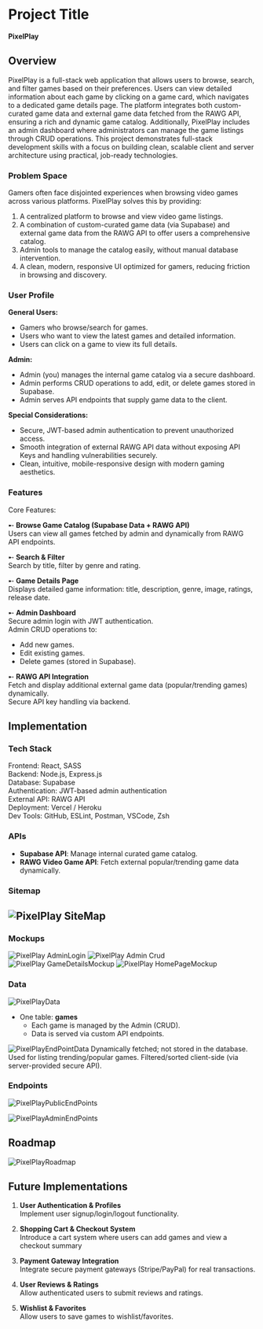 # Project Title

**PixelPlay**

## Overview

PixelPlay is a full-stack web application that allows users to browse, search, and filter games based on their preferences. Users can view detailed information about each game by clicking on a game card, which navigates to a dedicated game details page. The platform integrates both custom-curated game data and external game data fetched from the RAWG API, ensuring a rich and dynamic game catalog. Additionally, PixelPlay includes an admin dashboard where administrators can manage the game listings through CRUD operations. This project demonstrates full-stack development skills with a focus on building clean, scalable client and server architecture using practical, job-ready technologies.

### Problem Space

Gamers often face disjointed experiences when browsing video games across various platforms. PixelPlay solves this by providing:

1. A centralized platform to browse and view video game listings.
2. A combination of custom-curated game data (via Supabase) and external game data from the RAWG API to offer users a comprehensive catalog.
3. Admin tools to manage the catalog easily, without manual database intervention.
4. A clean, modern, responsive UI optimized for gamers, reducing friction in browsing and discovery.

### User Profile

**General Users:**

- Gamers who browse/search for games.
- Users who want to view the latest games and detailed information.
- Users can click on a game to view its full details.

**Admin:**

- Admin (you) manages the internal game catalog via a secure dashboard.
- Admin performs CRUD operations to add, edit, or delete games stored in Supabase.
- Admin serves API endpoints that supply game data to the client.

**Special Considerations:**

- Secure, JWT-based admin authentication to prevent unauthorized access.
- Smooth integration of external RAWG API data without exposing API Keys and handling vulnerabilities securely.
- Clean, intuitive, mobile-responsive design with modern gaming aesthetics.

### Features

Core Features:

➸ **Browse Game Catalog (Supabase Data + RAWG API)**  
Users can view all games fetched by admin and dynamically from RAWG API endpoints.

➸ **Search & Filter**  
Search by title, filter by genre and rating.

➸ **Game Details Page**  
Displays detailed game information: title, description, genre, image, ratings, release date.

➸ **Admin Dashboard**  
Secure admin login with JWT authentication.  
Admin CRUD operations to:

- Add new games.
- Edit existing games.
- Delete games (stored in Supabase).

➸ **RAWG API Integration**  
Fetch and display additional external game data (popular/trending games) dynamically.  
Secure API key handling via backend.

## Implementation

### Tech Stack

Frontend: React, SASS  
Backend: Node.js, Express.js  
Database: Supabase  
Authentication: JWT-based admin authentication  
External API: RAWG API  
Deployment: Vercel / Heroku  
Dev Tools: GitHub, ESLint, Postman, VSCode, Zsh

### APIs

- **Supabase API**: Manage internal curated game catalog.
- **RAWG Video Game API**: Fetch external popular/trending game data dynamically.

### Sitemap

## ![PixelPlay SiteMap](./Assets/CapstoneRequiredments/Sitemap.png)

### Mockups

![PixelPlay AdminLogin](./Assets/Prototype/Adminlogin.png)
![PixelPlay Admin Crud](./Assets/Prototype/AdminCrud.png)
![PixelPlay GameDetailsMockup](./Assets/Prototype/GameDetail.png)
![PixelPlay HomePageMockup](./Assets/Prototype/HomePageq.png)

### Data

![PixelPlayData](./Assets/CapstoneRequiredments/Data.png)

- One table: **games**
  - Each game is managed by the Admin (CRUD).
  - Data is served via custom API endpoints.

![PixelPlayEndPointData](./Assets/CapstoneRequiredments/External%20endpointdata.png)
Dynamically fetched; not stored in the database.
Used for listing trending/popular games.
Filtered/sorted client-side (via server-provided secure API).

### Endpoints

![PixelPlayPublicEndPoints](./Assets/CapstoneRequiredments/PublicEndpoints.png)

![PixelPlayAdminEndPoints](./Assets/CapstoneRequiredments/AdminEndpoints.png)

## Roadmap

![PixelPlayRoadmap](./Assets/CapstoneRequiredments/Roadmap.png)

## Future Implementations

1. **User Authentication & Profiles**  
   Implement user signup/login/logout functionality.

2. **Shopping Cart & Checkout System**  
   Introduce a cart system where users can add games and view a checkout summary 

3. **Payment Gateway Integration**  
   Integrate secure payment gateways (Stripe/PayPal) for real transactions.

4. **User Reviews & Ratings**  
   Allow authenticated users to submit reviews and ratings.

5. **Wishlist & Favorites**  
   Allow users to save games to wishlist/favorites.
